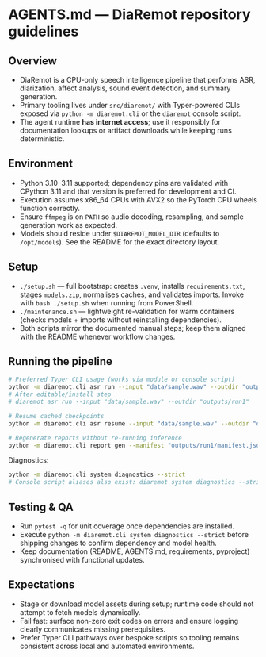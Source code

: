 # AGENTS.md — DiaRemot repository guidelines

## Overview
- DiaRemot is a CPU-only speech intelligence pipeline that performs ASR, diarization, affect analysis, sound event detection, and summary generation.
- Primary tooling lives under `src/diaremot/` with Typer-powered CLIs exposed via `python -m diaremot.cli` or the `diaremot` console script.
- The agent runtime **has internet access**; use it responsibly for documentation lookups or artifact downloads while keeping runs deterministic.

## Environment
- Python 3.10–3.11 supported; dependency pins are validated with CPython 3.11 and that version is preferred for development and CI.
- Execution assumes x86_64 CPUs with AVX2 so the PyTorch CPU wheels function correctly.
- Ensure `ffmpeg` is on `PATH` so audio decoding, resampling, and sample generation work as expected.
- Models should reside under `$DIAREMOT_MODEL_DIR` (defaults to `/opt/models`). See the README for the exact directory layout.

## Setup
- `./setup.sh` — full bootstrap: creates `.venv`, installs `requirements.txt`, stages `models.zip`, normalises caches, and validates imports. Invoke with `bash ./setup.sh` when running from PowerShell.
- `./maintenance.sh` — lightweight re-validation for warm containers (checks models + imports without reinstalling dependencies).
- Both scripts mirror the documented manual steps; keep them aligned with the README whenever workflow changes.

## Running the pipeline
```bash
# Preferred Typer CLI usage (works via module or console script)
python -m diaremot.cli asr run --input "data/sample.wav" --outdir "outputs/run1"
# After editable/install step
# diaremot asr run --input "data/sample.wav" --outdir "outputs/run1"

# Resume cached checkpoints
python -m diaremot.cli asr resume --input "data/sample.wav" --outdir "outputs/run1"

# Regenerate reports without re-running inference
python -m diaremot.cli report gen --manifest "outputs/run1/manifest.json" --format pdf --format html
```
Diagnostics:
```bash
python -m diaremot.cli system diagnostics --strict
# Console script aliases also exist: diaremot system diagnostics --strict / diaremot-diagnostics --strict
```

## Testing & QA
- Run `pytest -q` for unit coverage once dependencies are installed.
- Execute `python -m diaremot.cli system diagnostics --strict` before shipping changes to confirm dependency and model health.
- Keep documentation (README, AGENTS.md, requirements, pyproject) synchronised with functional updates.

## Expectations
- Stage or download model assets during setup; runtime code should not attempt to fetch models dynamically.
- Fail fast: surface non-zero exit codes on errors and ensure logging clearly communicates missing prerequisites.
- Prefer Typer CLI pathways over bespoke scripts so tooling remains consistent across local and automated environments.
